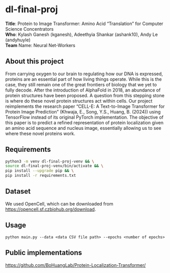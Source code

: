 # dl-final-proj
**Title**: Protein to Image Transformer: Amino Acid “Translation” for Computer Science Concentrators \
**Who**: Kylash Ganesh (kganesh), Adeethyia Shankar (ashank10), Andy Le (andyhuyle) \
**Team** Name: Neural Net-Workers

## About this project
From carrying oxygen to our brain to regulating how our DNA is expressed, proteins are an essential part of how living things operate. While this is the case, they still remain one of the great frontiers of biology that we yet to fully decode. After the introduction of AlphaFold in 2018, an abundance of protein structures have been proposed. A question from this stepping stone is where do these novel protein structures act within cells. Our project reimplements the research paper “CELL-E: A Text-to-Image Transformer for Protein Image Prediction” (Khwaja, E., Song, Y.S., Huang, B. (2024)) using TensorFlow instead of its original PyTorch implementation. The objective of this paper is to predict a refined representation of protein localization given an amino acid sequence and nucleus image, essentially allowing us to see where these novel proteins work.

## Requirements
``` bash
python3 -m venv dl-final-proj-venv && \
source dl-final-proj-venv/bin/activate && \
pip install --upgrade pip && \
pip install -r requirements.txt
```

## Dataset
We used OpenCell, which can be downloaded from https://opencell.sf.czbiohub.org/download.

## Usage
```
python main.py --data <data CSV file path> --epochs <number of epochs>
```

## Public implementations
https://github.com/BoHuangLab/Protein-Localization-Transformer/

